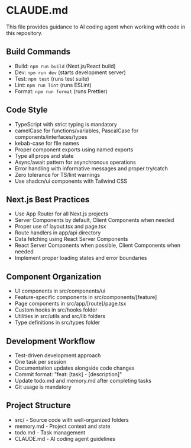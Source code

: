 # CLAUDE.md

This file provides guidance to AI coding agent when working with code in this repository.

## Build Commands
- Build: `npm run build` (Next.js/React build)
- Dev: `npm run dev` (starts development server)
- Test: `npm test` (runs test suite)
- Lint: `npm run lint` (runs ESLint)
- Format: `npm run format` (runs Prettier)

## Code Style
- TypeScript with strict typing is mandatory
- camelCase for functions/variables, PascalCase for components/interfaces/types
- kebab-case for file names
- Proper component exports using named exports
- Type all props and state
- Async/await pattern for asynchronous operations
- Error handling with informative messages and proper try/catch
- Zero tolerance for TS/lint warnings
- Use shadcn/ui components with Tailwind CSS

## Next.js Best Practices
- Use App Router for all Next.js projects
- Server Components by default, Client Components when needed
- Proper use of layout.tsx and page.tsx
- Route handlers in app/api directory
- Data fetching using React Server Components
- React Server Components when possible, Client Components when needed
- Implement proper loading states and error boundaries

## Component Organization
- UI components in src/components/ui
- Feature-specific components in src/components/[feature]
- Page components in src/app/[route]/page.tsx
- Custom hooks in src/hooks folder
- Utilities in src/utils and src/lib folders
- Type definitions in src/types folder

## Development Workflow
- Test-driven development approach
- One task per session
- Documentation updates alongside code changes
- Commit format: "feat: [task] - [description]"
- Update todo.md and memory.md after completing tasks
- Git usage is mandatory

## Project Structure
- src/ - Source code with well-organized folders
- memory.md - Project context and state
- todo.md - Task management
- CLAUDE.md - AI coding agent guidelines